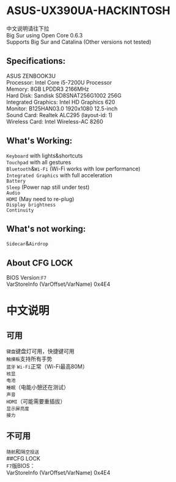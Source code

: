 # ASUS-UX390UA-HACKINTOSH
中文说明请往下拉<br>
Big Sur using Open Core 0.6.3 <br>
Supports Big Sur and Catalina (Other versions not tested)
## Specifications:<br>
ASUS ZENBOOK3U<br>
Processor: Intel Core i5-7200U Processor<br>
Memory: 8GB LPDDR3 2166MHz<br>
Hard Disk: Sandisk SD8SNAT256G1002 256G<br>
Integrated Graphics: Intel HD Graphics 620<br>
Monitor: B125HAN03.0 1920x1080 12.5-inch<br>
Sound Card: Realtek ALC295 (layout-id: 1)<br>
Wireless Card: Intel Wireless-AC 8260<br>
## What's Working:<br>
`Keyboard` with lights&shortcuts<br>`Touchpad` with all gestures<br>`Bluetooth`&`Wi-Fi` (Wi-Fi works with low performance)<br>`Integrated Graphics` with full acceleration<br>`Battery`<br>`Sleep` (Power nap still under test)<br>`Audio`<br>`HDMI` (May need to re-plug)<br>`Display brightness`<br>`Continuity`<br>
## What's not working:<br>
`Sidecar`&`Airdrop`<br>
## About CFG LOCK<br>
BIOS Version:`F7`<br>
VarStoreInfo (VarOffset/VarName) 0x4E4<br>
# 中文说明<br>
## 可用<br>
`键盘`键盘灯可用，快捷键可用<br>`触摸板`支持所有手势<br>`蓝牙` `Wi-Fi`正常（Wi-Fi最高80M）<br>`核显`<br>`电池`<br>`睡眠`（电能小憩还在测试）<br>`声音`<br>`HDMI`（可能需要重插拔）<br>`显示屏亮度`<br>`接力`<br>
## 不可用<br>
`随航`和`隔空投送`<br>
##CFG LOCK<br>
`F7`版BIOS：<br>VarStoreInfo (VarOffset/VarName) 0x4E4
